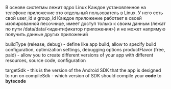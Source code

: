 В основе систетмы лежит ядро Linux
Каждое установленное на телефоне приложение это отдельный пользователь в Linux. У него есть свой user_id и group_id
Каждое приложение работает в своей изолированной песочнице, имеет доступ только к своим данным (лежат по пути /data/data/<идентификатор приложения>) и не может напрямую получить данные других приложений

buildType (release, debug) - define like app build, allow to specify build configuration, optimization settings, debugging options
productFlavor (free, paid) - allow you to create different versions of your app with different resources, source code, configuration

targetSdk - this is the version of the Android SDK that the app is designed to run on
compileSdk - which version of SDK should compile your **code** to **bytecode**
